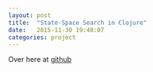 ```yaml
---
layout: post
title:  "State-Space Search in Clojure"
date:   2015-11-30 19:48:07
categories: project
---
```


Over here at [github][github_link]




[github_link]:      https://github.com/zackurtz/sudoku-beam-search
